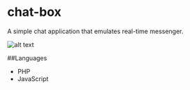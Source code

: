 # chat-box

A simple chat application that emulates real-time messenger.

![alt text](https://s13.postimg.org/hq3kf1rd3/Chat.png "Chat-Box")

##Languages
- PHP
- JavaScript
